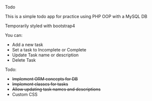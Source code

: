 Todo

This is a simple todo app for practice using PHP OOP with a MySQL DB

Temporarily styled with bootstrap4

You can:
- Add a new task
- Set a task to Incomplete or Complete
- Update Task name or description
- Delete Task

Todo:
- ~~Implement ORM concepts for DB~~
- ~~Implement classes for tasks~~
- ~~Allow updating task names and descriptions~~
- Custom CSS